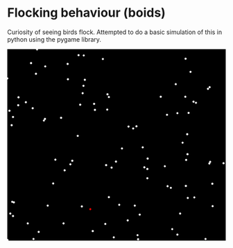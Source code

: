 # Flocking behaviour (boids)
Curiosity of seeing birds flock. Attempted to do a basic simulation of this in python using the pygame library.

![](animated-flocking.gif)
